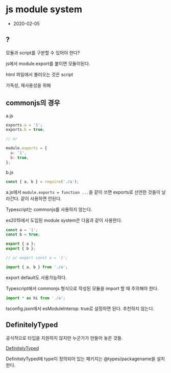 # js module system

- 2020-02-05

## ?

모듈과 script를 구분할 수 있어야 한다?

js에서 module.export를 붙이면 모듈이된다.

html 파일에서 불러오는 것은 script

가독성, 재사용성을 위해

## commonjs의 경우

a.js

```js
exports.a = '1';
exports.b = true;

// or

module.exports = {
  a: '1',
  b: true,
};
```

b.js

```js
const { a, b } = require('./a');
```

a.js에서 `module.exports = function ...`을 같이 쓰면 exports로 선언한 것들이 날라간다. 같이 사용하면 안된다.

Typescript는 commonjs를 사용하지 않는다.

es2015에서 도입된 module system은 다음과 같이 사용한다.

```js
const a = '1';
const b = true;

export { a };
export { b };

// or export const a = '1';
```

```js
import { a, b } from './a';
```

export default도 사용가능하다.

Typescript에서 commonjs 형식으로 작성된 모듈을 import 할 때 주의해야 한다.

```ts
import * as hi from './a';
```

tsconfig.json에서 esModuleInterop: true로 설정하면 된다. 추천하지 않는다.

## DefinitelyTyped

공식적으로 타입을 지원하지 않지만 누군가가 만들어 놓은 것들.

[DefinitelyTyped](https://github.com/DefinitelyTyped/DefinitelyTyped)

DefinitelyTyped에 type이 정의되어 있는 패키지는 @types/packagename을 설치한다.

